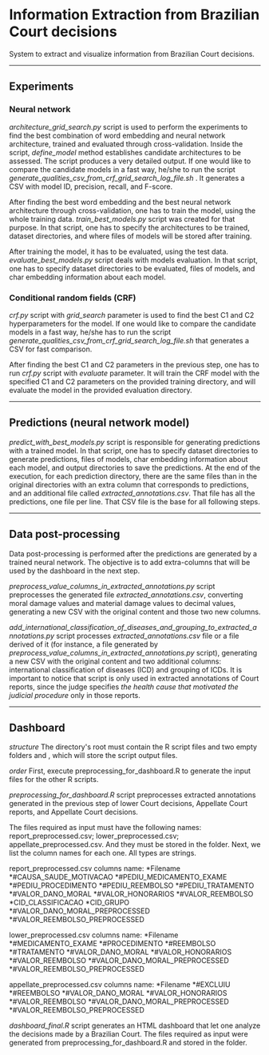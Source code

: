 # Information Extraction from Brazilian Court decisions

System to extract and visualize information from Brazilian Court decisions.

---

## Experiments

### Neural network

*architecture_grid_search.py* script is used to perform the experiments to find the best combination of word embedding and neural network architecture, trained and evaluated through cross-validation. Inside the script, *define_model* method establishes candidate architectures to be assessed. The script produces a very detailed output. If one would like to compare the candidate models in a fast way, he/she to run the script *generate_qualities_csv_from_crf_grid_search_log_file.sh* . It generates a CSV with model ID, precision, recall, and F-score.

After finding the best word embedding and the best neural network architecture through cross-validation, one has to train the model, using the whole training data. *train_best_models.py* script was created for that purpose. In that script, one has to specify the architectures to be trained, dataset directories, and where files of models will be stored after training.

After training the model, it has to be evaluated, using the test data. *evaluate_best_models.py* script deals with models evaluation. In that script, one has to specify dataset directories to be evaluated, files of models, and char embedding information about each model.

### Conditional random fields (CRF)

*crf.py* script with *grid_search* parameter is used to find the best C1 and C2 hyperparameters for the model. If one would like to compare the candidate models in a fast way, he/she has to run the script *generate_qualities_csv_from_crf_grid_search_log_file.sh* that generates a CSV for fast comparison.

After finding the best C1 and C2 parameters in the previous step, one has to run *crf.py* script with *evaluate* parameter. It will train the CRF model with the specified C1 and C2 parameters on the provided training directory, and will evaluate the model in the provided evaluation directory.

---

## Predictions (neural network model)

*predict_with_best_models.py* script is responsible for generating predictions with a trained model. In that script, one has to specify dataset directories to generate predictions, files of models, char embedding information about each model, and output directories to save the predictions. At the end of the execution, for each prediction directory, there are the same files than in the original directories with an extra column that corresponds to predictions, and an additional file called *extracted_annotations.csv*. That file has all the predictions, one file per line. That CSV file is the base for all following steps.

---

## Data post-processing

Data post-processing is performed after the predictions are generated by a trained neural network. The objective is to add extra-columns that will be used by the dashboard in the next step. 

*preprocess_value_columns_in_extracted_annotations.py* script preprocesses the generated file *extracted_annotations.csv*, converting moral damage values and material damage values to decimal values, generating a new CSV with the original content and those two new columns. 

*add_international_classification_of_diseases_and_grouping_to_extracted_annotations.py* script processes *extracted_annotations.csv* file or a file derived of it (for instance, a file generated by *preprocess_value_columns_in_extracted_annotations.py* script), generating a new CSV with the original content and two additional columns: international classification of diseases (ICD) and grouping of ICDs. It is important to notice that script is only used in extracted annotations of Court reports, since the judge specifies *the health cause that motivated the judicial procedure* only in those reports.

---

## Dashboard

*structure* 
The directory's root must contain the R script files and two empty folders <in> and <out>, which will store the script output files.

*order*
First, execute preprocessing_for_dashboard.R to generate the input files for the other R scripts.

*preprocessing_for_dashboard.R* script preprocesses extracted annotations generated in the previous step of lower Court decisions, Appellate Court reports, and Appellate Court decisions.

The files required as input must have the following names: report_preprocessed.csv; lower_preprocessed.csv; appellate_preprocessed.csv. And they must be stored in the <in> folder. Next, we list the column names for each one. All types are strings.

report_preprocessed.csv columns name:
*Filename
*#CAUSA_SAUDE_MOTIVACAO
*#PEDIU_MEDICAMENTO_EXAME
*#PEDIU_PROCEDIMENTO
*#PEDIU_REEMBOLSO
*#PEDIU_TRATAMENTO
*#VALOR_DANO_MORAL
*#VALOR_HONORARIOS
*#VALOR_REEMBOLSO
*CID_CLASSIFICACAO
*CID_GRUPO
*#VALOR_DANO_MORAL_PREPROCESSED
*#VALOR_REEMBOLSO_PREPROCESSED

lower_preprocessed.csv columns name:
*Filename
*#MEDICAMENTO_EXAME
*#PROCEDIMENTO
*#REEMBOLSO
*#TRATAMENTO
*#VALOR_DANO_MORAL
*#VALOR_HONORARIOS
*#VALOR_REEMBOLSO
*#VALOR_DANO_MORAL_PREPROCESSED
*#VALOR_REEMBOLSO_PREPROCESSED

appellate_preprocessed.csv columns name:
*Filename
*#EXCLUIU
*#REEMBOLSO
*#VALOR_DANO_MORAL
*#VALOR_HONORARIOS
*#VALOR_REEMBOLSO
*#VALOR_DANO_MORAL_PREPROCESSED
*#VALOR_REEMBOLSO_PREPROCESSED

*dashboard_final.R* script generates an HTML dashboard that let one analyze the decisions made by a Brazilian Court.
The files required as input were generated from preprocessing_for_dashboard.R and stored in the <in> folder.

